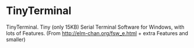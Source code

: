 TinyTerminal
============

TinyTerminal. Tiny (only 15KB) Serial Terminal Software for Windows, with lots of Features. (From http://elm-chan.org/fsw_e.html + extra Features and smaller)
